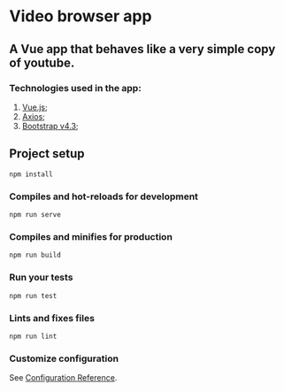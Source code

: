 # Video browser app

## A Vue app that behaves like a very simple copy of youtube.

### Technologies used in the app:
1. [Vue.js](https://vuejs.org/);
2. [Axios](https://github.com/axios/axios);
3. [Bootstrap v4.3](https://getbootstrap.com/);  

## Project setup
```
npm install
```

### Compiles and hot-reloads for development
```
npm run serve
```

### Compiles and minifies for production
```
npm run build
```

### Run your tests
```
npm run test
```

### Lints and fixes files
```
npm run lint
```

### Customize configuration
See [Configuration Reference](https://cli.vuejs.org/config/).
